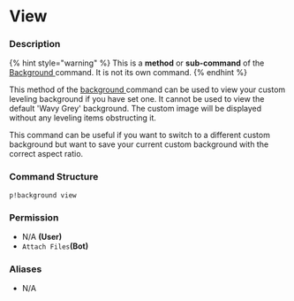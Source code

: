 # View

### Description

{% hint style="warning" %}
This is a **method** or **sub-command** of the [Background ](./)command. It is not its own command.
{% endhint %}

This method of the [background ](./)command can be used to view your custom leveling background if you have set one. It cannot be used to view the default 'Wavy Grey' background. The custom image will be displayed without any leveling items obstructing it.

This command can be useful if you want to switch to a different custom background but want to save your current custom background with the correct aspect ratio. 

### Command Structure

```text
p!background view
```

### **Permission**

* N/A **\(User\)**
* `Attach Files`**\(Bot\)**

### Aliases

* N/A

